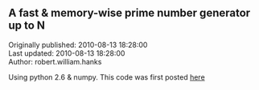 ## A fast & memory-wise prime number generator up to N  
Originally published: 2010-08-13 18:28:00  
Last updated: 2010-08-13 18:28:00  
Author: robert.william.hanks   
  

Using python 2.6 & numpy.
This code was first posted [here](http://stackoverflow.com/questions/2897297/speed-up-bitstring-bit-operations-in-python/2908512#2908512)